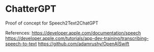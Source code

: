 # ChatterGPT
Proof of concept for Speech2Text2ChatGPT

References: 
https://developer.apple.com/documentation/speech
https://developer.apple.com/tutorials/app-dev-training/transcribing-speech-to-text
https://github.com/adamrushy/OpenAISwift

